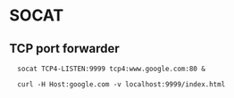 # SOCAT

## TCP port forwarder

```text
  socat TCP4-LISTEN:9999 tcp4:www.google.com:80 &

  curl -H Host:google.com -v localhost:9999/index.html
```
